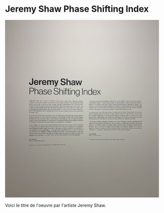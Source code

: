 # Jeremy Shaw Phase Shifting Index

![photo](media/affiche_expo.jpeg)

Voici le titre de l'oeuvre par l'artiste Jeremy Shaw.
